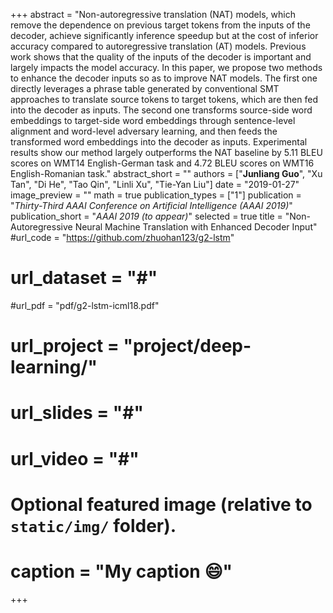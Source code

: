 +++
abstract = "Non-autoregressive translation (NAT) models, which remove the dependence on previous target tokens from the inputs of the decoder, achieve significantly inference speedup but at the cost of inferior accuracy compared to autoregressive translation (AT) models. Previous work shows that the quality of the inputs of the decoder is important and largely impacts the model accuracy. In this paper, we propose two methods to enhance the decoder inputs so as to improve NAT models. The first one directly leverages a phrase table generated by conventional SMT approaches to translate source tokens to target tokens, which are then fed into the decoder as inputs. The second one transforms source-side word embeddings to target-side word embeddings through sentence-level alignment and word-level adversary learning, and then feeds the transformed word embeddings into the decoder as inputs. Experimental results show our method largely outperforms the NAT baseline by 5.11 BLEU scores on WMT14 English-German task and 4.72 BLEU scores on WMT16 English-Romanian task."
abstract_short = ""
authors = ["**Junliang Guo**", "Xu Tan", "Di He", "Tao Qin", "Linli Xu", "Tie-Yan Liu"]
date = "2019-01-27"
image_preview = ""
math = true
publication_types = ["1"]
publication = "*Thirty-Third AAAI Conference on Artificial Intelligence  (AAAI 2019)*"
publication_short = "*AAAI 2019 (to appear)*"
selected = true
title = "Non-Autoregressive Neural Machine Translation with Enhanced Decoder Input"
#url_code = "https://github.com/zhuohan123/g2-lstm"
# url_dataset = "#"
#url_pdf = "pdf/g2-lstm-icml18.pdf"
# url_project = "project/deep-learning/"
# url_slides = "#"
# url_video = "#"

<!-- [[url_custom]]
name = "arXiv"
url = "https://arxiv.org/abs/1806.02988"

[[url_custom]]
name = "Blog Post (Chinese)"
url = "https://mp.weixin.qq.com/s?__biz=MzAwMTA3MzM4Nw==&mid=2649443972&idx=1&sn=9c73d0e3afd003031905457fb3e33bc4&chksm=82c0a700b5b72e166ebd0884ec36a9ceaff9e5254c2c2b586e9f9b9ea4577a0337d1a5bde34f&scene=21#wechat_redirect" -->

# Optional featured image (relative to `static/img/` folder).
<!-- [header]
image = "headers/bubbles-wide.jpg" -->
# caption = "My caption :smile:"

+++
